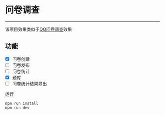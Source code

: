 # 问卷调查
----------
该项目效果类似于[QQ问卷调查](https://wj.qq.com/guide.html)效果

功能
-------------------
- [x] 问卷创建
- [ ] 问卷发布
- [ ] 问卷统计
- [x] 题库
- [ ] 问卷统计结果导出

运行
```
npm run install
npm run dev
```
